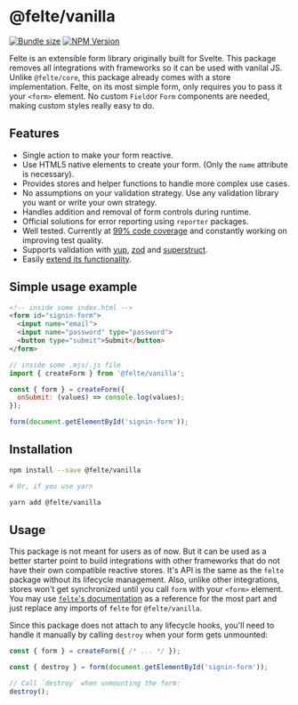 # @felte/vanilla

[![Bundle size](https://img.shields.io/bundlephobia/min/@felte/vanilla)](https://bundlephobia.com/result?p=@felte/vanilla)
[![NPM Version](https://img.shields.io/npm/v/@felte/vanilla)](https://www.npmjs.com/package/@felte/vanilla)

Felte is an extensible form library originally built for Svelte. This package removes all integrations with frameworks so it can be used with vanilal JS. Unlike `@felte/core`, this package already comes with a store implementation. Felte, on its most simple form, only requires you to pass it your `<form>` element. No custom `Field`or `Form` components are needed, making custom styles really easy to do.

## Features

- Single action to make your form reactive.
- Use HTML5 native elements to create your form. (Only the `name` attribute is necessary).
- Provides stores and helper functions to handle more complex use cases.
- No assumptions on your validation strategy. Use any validation library you want or write your own strategy.
- Handles addition and removal of form controls during runtime.
- Official solutions for error reporting using `reporter` packages.
- Well tested. Currently at [99% code coverage](https://app.codecov.io/gh/pablo-abc/felte) and constantly working on improving test quality.
- Supports validation with [yup](./packages/validator-yup/README.md), [zod](./packages/validator-zod/README.md) and [superstruct](./packages/validator-superstruct/README.md).
- Easily [extend its functionality](https://felte.dev/docs/svelte/extending-felte).

## Simple usage example

```html
<!-- inside some index.html -->
<form id="signin-form">
  <input name="email">
  <input name="password" type="password">
  <button type="submit">Submit</button>
</form>
```

```javascript
// inside some .mjs/.js file
import { createForm } from '@felte/vanilla';

const { form } = createForm({
  onSubmit: (values) => console.log(values);
});

form(document.getElementById('signin-form'));
```

## Installation

```sh
npm install --save @felte/vanilla

# Or, if you use yarn

yarn add @felte/vanilla
```

## Usage

This package is not meant for users as of now. But it can be used as a better starter point to build integrations with other frameworks that do not have their own compatible reactive stores. It's API is the same as the `felte` package without its lifecycle management. Also, unlike other integrations, stores won't get synchronized until you call `form` with your `<form>` element. You may use [`felte`'s documentation](https://felte.dev/docs/svelte/getting-started) as a reference for the most part and just replace any imports of `felte` for `@felte/vanilla`.

Since this package does not attach to any lifecycle hooks, you'll need to handle it manually by calling `destroy` when your form gets unmounted:

```javascript
const { form } = createForm({ /* ... */ });

const { destroy } = form(document.getElementById('signin-form'));

// Call `destroy` when unmounting the form:
destroy();
```
